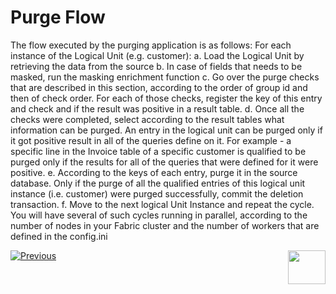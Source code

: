 # Purge Flow

The flow executed by the purging application is as follows:
For each instance of the Logical Unit (e.g. customer):
a.	Load the Logical Unit by retrieving the data from the source
b.	In case of fields that needs to be masked, run the masking enrichment function
c.	Go over the purge checks that are described in this section, according to the order of group id and then of check order. For each of those checks, register the key of this entry and check and if the result was positive in a result table. 
d.	Once all the checks were completed, select according to the result tables what information can be purged. An entry in the logical unit can be purged only if it got positive result in all of the queries define on it. For example - a specific line in the Invoice table of a specific customer is qualified to be purged only if the results for all of the queries that were defined for it were positive.
e.	According to the keys of each entry, purge it in the source database. Only if the purge of all the qualified entries of this logical unit instance (i.e. customer) were purged successfully, commit the deletion transaction.
f.	Move to the next logical Unit Instance and repeat the cycle. You will have several of such cycles running in parallel, according to the number of nodes in your Fabric cluster and the number of workers that are defined in the config.ini





[![Previous](/articles/images/Previous.png)](02_purge_process_design.md)[<img align="right" width="60" height="54" src="/articles/images/Next.png">](04_purge_rules_creation.md)



